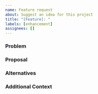 ```yaml
---
name: Feature request
about: Suggest an idea for this project
title: "[Feature]: "
labels: [enhancement]
assignees: []
---
```


### Problem

### Proposal

### Alternatives

### Additional Context
